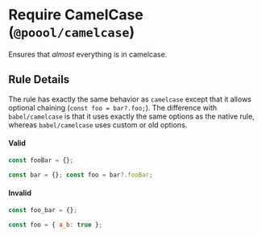 # Require CamelCase (`@poool/camelcase`)

Ensures that _almost_ everything is in camelcase.

## Rule Details

The rule has exactly the same behavior as `camelcase` except that it allows optional chaining (`const foo = bar?.foo;`).
The difference with `babel/camelcase` is that it uses exactly the same options as the native rule, whereas `babel/camelcase` uses custom or old options.

#### Valid

```javascript
const fooBar = {};

const bar = {}; const foo = bar?.fooBar;
```

#### Invalid

```javascript
const foo_bar = {};

const foo = { a_b: true };
```
